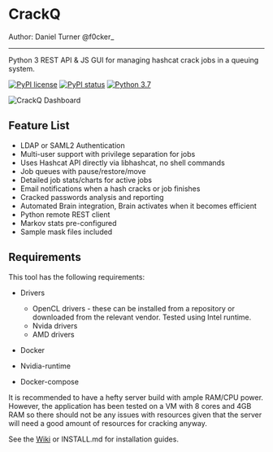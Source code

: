 CrackQ
============

Author: Daniel Turner
@f0cker_

------------


Python 3 REST API & JS GUI for managing hashcat crack jobs in a queuing system.


[![PyPI license](https://img.shields.io/pypi/l/ansicolortags.svg)](https://pypi.python.org/pypi/ansicolortags/)
[![PyPI status](https://img.shields.io/pypi/status/ansicolortags.svg)](https://pypi.python.org/pypi/ansicolortags/)
[![Python 3.7](https://img.shields.io/badge/python-3.4+-blue.svg)](https://www.python.org/downloads/release/python-370/)





![CrackQ Dashboard](docs/crackq_dash.jpg)


Feature List
------------

* LDAP or SAML2 Authentication
* Multi-user support with privilege separation for jobs
* Uses Hashcat API directly via libhashcat, no shell commands
* Job queues with pause/restore/move
* Detailed job stats/charts for active jobs
* Email notifications when a hash cracks or job finishes
* Cracked passwords analysis and reporting
* Automated Brain integration, Brain activates when it becomes efficient
* Python remote REST client
* Markov stats pre-configured
* Sample mask files included

Requirements
------------

This tool has the following requirements:

* Drivers
	* OpenCL drivers - these can be installed from a repository or downloaded from the relevant vendor. Tested using Intel runtime.
	* Nvida drivers
	* AMD drivers

* Docker

* Nvidia-runtime

* Docker-compose

It is recommended to have a hefty server build with ample RAM/CPU power. However, the application has been tested on a VM with 8 cores and 4GB RAM so there should not be any issues with resources given that the server will need a good amount of resources for cracking anyway.

See the [Wiki](https://github.com/f0cker/crackq/wiki) or INSTALL.md for installation guides.

